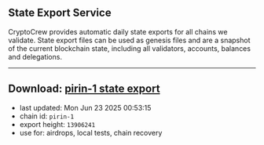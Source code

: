 ## State Export Service
CryptoCrew provides automatic daily state exports for all chains we validate. State export files can be used as genesis files and are a snapshot of the current blockchain state, including all validators, accounts, balances and delegations.

---
**Download: [pirin-1 state export](https://dl-eu2.ccvalidators.com/SERVICE/nolus/pirin-1_export_13906241.json)**
---

- last updated: Mon Jun 23 2025 00:53:15
- chain id: `pirin-1`
- export height: `13906241`
- use for: airdrops, local tests, chain recovery
